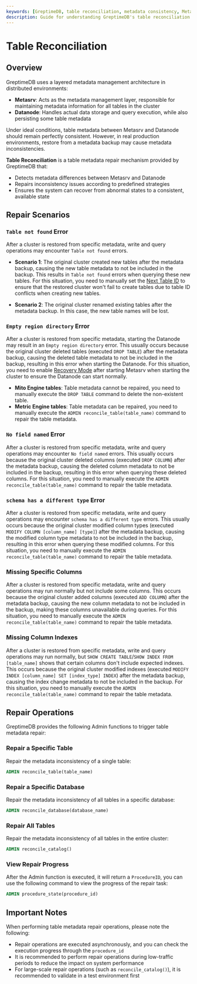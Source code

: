 ```yaml
---
keywords: [GreptimeDB, table reconciliation, metadata consistency, Metasrv, Datanode, table metadata repair]
description: Guide for understanding GreptimeDB's table reconciliation mechanism that detects and repairs metadata inconsistencies between Metasrv and Datanode.
---
```


# Table Reconciliation

## Overview

GreptimeDB uses a layered metadata management architecture in distributed environments:
- **Metasrv**: Acts as the metadata management layer, responsible for maintaining metadata information for all tables in the cluster
- **Datanode**: Handles actual data storage and query execution, while also persisting some table metadata

Under ideal conditions, table metadata between Metasrv and Datanode should remain perfectly consistent. However, in real production environments, restore from a metadata backup may cause metadata inconsistencies.

**Table Reconciliation** is a table metadata repair mechanism provided by GreptimeDB that:
- Detects metadata differences between Metasrv and Datanode
- Repairs inconsistency issues according to predefined strategies
- Ensures the system can recover from abnormal states to a consistent, available state

## Repair Scenarios

### `Table not found` Error

After a cluster is restored from specific metadata, write and query operations may encounter `Table not found` errors.

- **Scenario 1**: The original cluster created new tables after the metadata backup, causing the new table metadata to not be included in the backup. This results in `Table not found` errors when querying these new tables. For this situation, you need to manually set the [Next Table ID](/user-guide/deployments-administration/maintenance/sequence-management.md) to ensure that the restored cluster won't fail to create tables due to table ID conflicts when creating new tables.

- **Scenario 2**: The original cluster renamed existing tables after the metadata backup. In this case, the new table names will be lost.

### `Empty region directory` Error

After a cluster is restored from specific metadata, starting the Datanode may result in an `Empty region directory` error. This usually occurs because the original cluster deleted tables (executed `DROP TABLE`) after the metadata backup, causing the deleted table metadata to not be included in the backup, resulting in this error when starting the Datanode. For this situation, you need to enable [Recovery Mode](/user-guide/deployments-administration/maintenance/recovery-mode.md) after starting Metasrv when starting the cluster to ensure the Datanode can start normally.

- **Mito Engine tables**: Table metadata cannot be repaired, you need to manually execute the `DROP TABLE` command to delete the non-existent table.
- **Metric Engine tables**: Table metadata can be repaired, you need to manually execute the `ADMIN reconcile_table(table_name)` command to repair the table metadata.

### `No field named` Error

After a cluster is restored from specific metadata, write and query operations may encounter `No field named` errors. This usually occurs because the original cluster deleted columns (executed `DROP COLUMN`) after the metadata backup, causing the deleted column metadata to not be included in the backup, resulting in this error when querying these deleted columns. For this situation, you need to manually execute the `ADMIN reconcile_table(table_name)` command to repair the table metadata.

### `schema has a different type` Error

After a cluster is restored from specific metadata, write and query operations may encounter `schema has a different type` errors. This usually occurs because the original cluster modified column types (executed `MODIFY COLUMN [column_name] [type]`) after the metadata backup, causing the modified column type metadata to not be included in the backup, resulting in this error when querying these modified columns. For this situation, you need to manually execute the `ADMIN reconcile_table(table_name)` command to repair the table metadata.

### Missing Specific Columns

After a cluster is restored from specific metadata, write and query operations may run normally but not include some columns. This occurs because the original cluster added columns (executed `ADD COLUMN`) after the metadata backup, causing the new column metadata to not be included in the backup, making these columns unavailable during queries. For this situation, you need to manually execute the `ADMIN reconcile_table(table_name)` command to repair the table metadata.

### Missing Column Indexes

After a cluster is restored from specific metadata, write and query operations may run normally, but `SHOW CREATE TABLE`/`SHOW INDEX FROM [table_name]` shows that certain columns don't include expected indexes. This occurs because the original cluster modified indexes (executed `MODIFY INDEX [column_name] SET [index_type] INDEX`) after the metadata backup, causing the index change metadata to not be included in the backup. For this situation, you need to manually execute the `ADMIN reconcile_table(table_name)` command to repair the table metadata.

## Repair Operations

GreptimeDB provides the following Admin functions to trigger table metadata repair:

### Repair a Specific Table

Repair the metadata inconsistency of a single table:

```sql
ADMIN reconcile_table(table_name)
```

### Repair a Specific Database

Repair the metadata inconsistency of all tables in a specific database:

```sql
ADMIN reconcile_database(database_name)
```

### Repair All Tables

Repair the metadata inconsistency of all tables in the entire cluster:

```sql
ADMIN reconcile_catalog()
```

### View Repair Progress

After the Admin function is executed, it will return a `ProcedureID`, you can use the following command to view the progress of the repair task:

```sql
ADMIN procedure_state(procedure_id)
```

## Important Notes

When performing table metadata repair operations, please note the following:

- Repair operations are executed asynchronously, and you can check the execution progress through the `procedure_id`
- It is recommended to perform repair operations during low-traffic periods to reduce the impact on system performance
- For large-scale repair operations (such as `reconcile_catalog()`), it is recommended to validate in a test environment first
